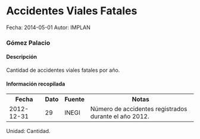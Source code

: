 Accidentes Viales Fatales
=====

Fecha: 2014-05-01
Autor: IMPLAN

### Gómez Palacio

#### Descripción

Cantidad de accidentes viales fatales por año.

#### Información recopilada

<table class="table table-hover table-bordered">
  <tr><th>Fecha</th><th>Dato</th><th>Fuente</th><th>Notas</th></tr>
  <tr><td>2012-12-31</td><td>29</td><td>INEGI</td><td>Número de accidentes registrados durante el año 2012.</td></tr>
</table>

Unidad: Cantidad.
